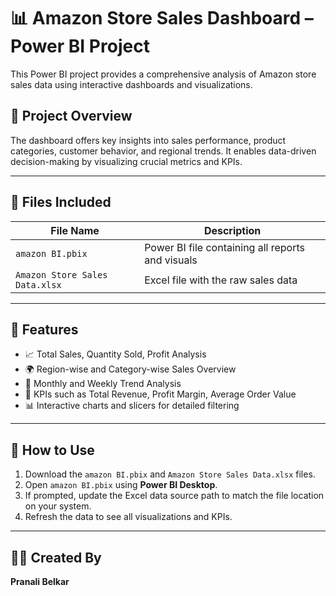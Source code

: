 # 📊 Amazon Store Sales Dashboard – Power BI Project

This Power BI project provides a comprehensive analysis of Amazon store sales data using interactive dashboards and visualizations.

## 📝 Project Overview

The dashboard offers key insights into sales performance, product categories, customer behavior, and regional trends. It enables data-driven decision-making by visualizing crucial metrics and KPIs.

---

## 📂 Files Included

| File Name                             | Description                                      |
|--------------------------------------|--------------------------------------------------|
| `amazon BI.pbix`                     | Power BI file containing all reports and visuals |
| `Amazon Store Sales Data.xlsx`       | Excel file with the raw sales data               |

---

## 📌 Features

- 📈 Total Sales, Quantity Sold, Profit Analysis
- 🌍 Region-wise and Category-wise Sales Overview
- 📆 Monthly and Weekly Trend Analysis
- 🧮 KPIs such as Total Revenue, Profit Margin, Average Order Value
- 📊 Interactive charts and slicers for detailed filtering

---

## 🚀 How to Use

1. Download the `amazon BI.pbix` and `Amazon Store Sales Data.xlsx` files.
2. Open `amazon BI.pbix` using **Power BI Desktop**.
3. If prompted, update the Excel data source path to match the file location on your system.
4. Refresh the data to see all visualizations and KPIs.

---

## 👩‍💻 Created By

**Pranali Belkar**  


